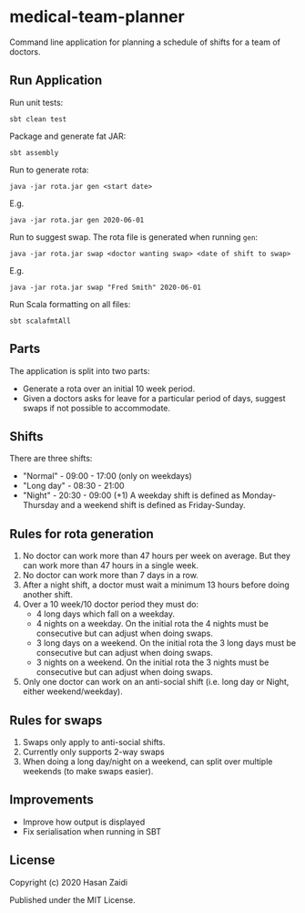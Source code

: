 # medical-team-planner
Command line application for planning a schedule of shifts for a team of doctors.

## Run Application
Run unit tests:
```
sbt clean test
```

Package and generate fat JAR:
```
sbt assembly
```

Run to generate rota:
```
java -jar rota.jar gen <start date>
```
E.g.
```
java -jar rota.jar gen 2020-06-01
```

Run to suggest swap. The rota file is generated when running `gen`:
```
java -jar rota.jar swap <doctor wanting swap> <date of shift to swap>
```

E.g.
```
java -jar rota.jar swap "Fred Smith" 2020-06-01
```

Run Scala formatting on all files:
```
sbt scalafmtAll
```

## Parts
The application is split into two parts:
- Generate a rota over an initial 10 week period.
- Given a doctors asks for leave for a particular period of days, suggest swaps if not possible to accommodate.

## Shifts
There are three shifts:
* "Normal" - 09:00 - 17:00 (only on weekdays)
* "Long day" - 08:30 - 21:00
* "Night" - 20:30 - 09:00 (+1)
A weekday shift is defined as Monday-Thursday and a weekend shift is defined as Friday-Sunday.

## Rules for rota generation
1. No doctor can work more than 47 hours per week on average. But they can work more than 47 hours in a single week.
1. No doctor can work more than 7 days in a row.
1. After a night shift, a doctor must wait a minimum 13 hours before doing another shift.
1. Over a 10 week/10 doctor period they must do:
   * 4 long days which fall on a weekday.
   * 4 nights on a weekday. On the initial rota the 4 nights must be consecutive but can adjust when doing swaps.
   * 3 long days on a weekend. On the initial rota the 3 long days must be consecutive but can adjust when doing swaps.
   * 3 nights on a weekend. On the initial rota the 3 nights must be consecutive but can adjust when doing swaps.
1. Only one doctor can work on an anti-social shift (i.e. long day or Night, either weekend/weekday).

## Rules for swaps
1. Swaps only apply to anti-social shifts.
1. Currently only supports 2-way swaps
1. When doing a long day/night on a weekend, can split over multiple weekends (to make swaps easier).

## Improvements
* Improve how output is displayed
* Fix serialisation when running in SBT

## License
Copyright (c) 2020 Hasan Zaidi

Published under the MIT License.

